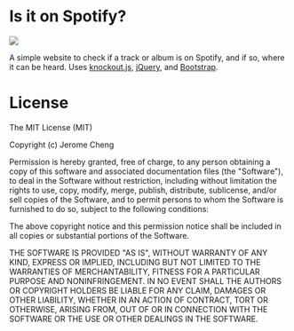 # Is it on Spotify?

![](http://i.imgur.com/iGkr0xs.png)

A simple website to check if a track or album is on Spotify, and if so, where it can be heard. Uses [knockout.js](http://knockoutjs.com/), [jQuery](https://jquery.com/), and [Bootstrap](http://getbootstrap.com/).

# License
The MIT License (MIT)

Copyright (c) Jerome Cheng

Permission is hereby granted, free of charge, to any person obtaining a copy
of this software and associated documentation files (the "Software"), to deal
in the Software without restriction, including without limitation the rights
to use, copy, modify, merge, publish, distribute, sublicense, and/or sell
copies of the Software, and to permit persons to whom the Software is
furnished to do so, subject to the following conditions:

The above copyright notice and this permission notice shall be included in
all copies or substantial portions of the Software.

THE SOFTWARE IS PROVIDED "AS IS", WITHOUT WARRANTY OF ANY KIND, EXPRESS OR
IMPLIED, INCLUDING BUT NOT LIMITED TO THE WARRANTIES OF MERCHANTABILITY,
FITNESS FOR A PARTICULAR PURPOSE AND NONINFRINGEMENT. IN NO EVENT SHALL THE
AUTHORS OR COPYRIGHT HOLDERS BE LIABLE FOR ANY CLAIM, DAMAGES OR OTHER
LIABILITY, WHETHER IN AN ACTION OF CONTRACT, TORT OR OTHERWISE, ARISING FROM,
OUT OF OR IN CONNECTION WITH THE SOFTWARE OR THE USE OR OTHER DEALINGS IN
THE SOFTWARE.
